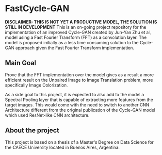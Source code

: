 # FastCycle-GAN
**DISCLAIMER:**
**THIS IS NOT YET A PRODUCTIVE MODEL, THE SOLUTION IS STILL IN DEVELOPMENT**
This is an on-going project repository for the implementation of an improved Cycle-GAN created by Jun-Yan Zhu et al, model using a Fast Fourier Transform (FFT) as a convolution layer. The model is proposed initially as a less time consuming solution to the Cycle-GAN approach given the Fast Fourier Transform implementation.

## Main Goal

Prove that the FFT implementation over the model gives as a result a more efficient result on the Unpaired Image to Image Translation problem, more specifically Image Colorization.

As a side goal to this project, it is expected to also add to the model a Spectral Pooling layer that is capable of extracting more features from the target images. This would come with the need to switch to another CNN Architecture different from the original publication of the Cycle-GAN model which used ResNet-like CNN architecture.

## About the project

This project is based on a thesis of a Master's Degree on Data Science for the CAECE University located in Buenos Aires, Argentina.

